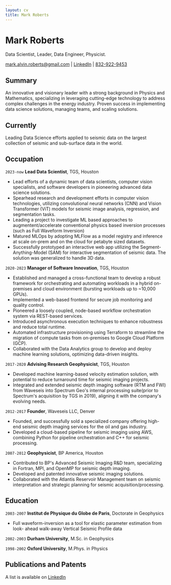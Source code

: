 ```yaml
---
layout: cv
title: Mark Roberts
---
```

# Mark Roberts

Data Scientist, Leader, Data Engineer, Physicist.

<div id="webaddress">
<a href="mark.alvin.roberts@gmail.com">mark.alvin.roberts@gmail.com</a>
| <a href="https://www.linkedin.com/in/DrMarkARoberts">LinkedIn</a> | <a href="tel:+18329229453">832-922-9453</a>
</div>

## Summary

An innovative and visionary leader with a strong background in Physics and Mathematics, specializing in leveraging cutting-edge technology to address complex challenges in the energy industry. Proven success in implementing data science solutions, managing teams, and scaling solutions.

## Currently

Leading Data Science efforts applied to seismic data on the largest collection of seismic and sub-surface data in the world.

## Occupation

`2023-now`
__Lead Data Scientist__, TGS, Houston

- Lead efforts of a dynamic team of data scientists, computer vision specialists, and software developers in pioneering advanced data science solutions.
- Spearhead research and development efforts in computer vision technologies, utilizing convolutional neural networks (CNN) and Vision Transformer (ViT) models for seismic image analysis, regression, and segmentation tasks.
- Leading a project to investigate ML based approaches to augmentent/accelerate conventional physics based inversion processes (such as Full Waveform Inversion)
- Matured MLOps by adopting MLFlow as a model registry and inference at scale on-prem and on the cloud for petabyte sized datasets.
- Successfully prototyped an interactive web app utilizing the Segment-Anything-Model (SAM) for interactive segmentation of seismic data.  The solution was generalized to handle 3D data.

`2020-2023`
__Manager of Software Innovation__, TGS, Houston

- Established and managed a cross-functional team to develop a robust framework for orchestrating and automating workloads in a hybrid on-premises and cloud environment (bursting workloads up to ~10,000 GPUs).
- Implemented a web-based frontend for secure job monitoring and quality control.
- Pioneered a loosely coupled, node-based workflow orchestration system via REST-based services.
- Introduced asynchronous execution techniques to enhance robustness and reduce total runtime.
- Automated infrastructure provisioning using Terraform to streamline the migration of compute tasks from on-premises to Google Cloud Platform (GCP).
- Collaborated with the Data Analytics group to develop and deploy machine learning solutions, optimizing data-driven insights.

`2017-2020`
__Advising Research Geophysicist__, TGS, Houston

- Developed machine learning-based velocity estimation solution, with potential to reduce turnaround time for seismic imaging projects.
- Integrated and extended seismic depth imaging software (RTM and FWI) from Waveseis into Spectrum Geo's internal processing suite(prior to Spectrum's acquisition by TGS in 2019), aligning it with the company's evolving needs.

`2012-2017`
__Founder__, Waveseis LLC, Denver

- Founded, and successfully sold a specialized company offering high-end seismic depth imaging services for the oil and gas industry.
- Developed a cloud-based pipeline for seismic imaging using AWS, combining Python for pipeline orchestration and C++ for seismic processing.

`2007-2012`
__Geophysicist__, BP America, Houston

- Contributed to BP's Advanced Seismic Imaging R&D team, specializing in Fortran, MPI, and OpenMP for seismic depth imaging.
- Developed and patented innovative seismic imaging solutions.
- Collaborated with the Atlantis Reservoir Management team on seismic interpretation and strategic planning for seismic acquisition/processing.


## Education

`2003-2007`
__Institut de Physique du Globe de Paris__, Doctorate in Geophysics

- Full waveform-inversion as a tool for elastic parameter estimation from look- ahead walk-away Vertical Seismic Profile data

`2002-2003`
__Durham University__, M.Sc. in Geophysics

`1998-2002`
__Oxford University__, M.Phys. in Physics

## Publications and Patents

A list is available on [LinkedIn](https://www.linkedin.com/in/drmarkaroberts/)


<!-- ### Footer

Last updated: March 2025 -->


